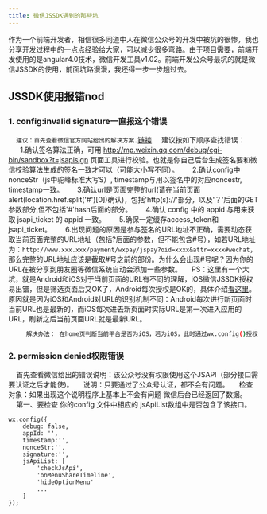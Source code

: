 ```yaml
---
title: 微信JSSDK遇到的那些坑
---
```

作为一个前端开发者，相信很多同道中人在微信公众号的开发中被坑的很惨，我也分享开发过程中的一点点经验给大家，可以减少很多弯路。由于项目需要，前端开发使用的是angular4.0技术，微信开发工具v1.02。前端开发公众号最坑的就是微信JSSDK的使用，前面坑路漫漫，我还得一步一步趟过去。

## JSSDK使用报错nod

### 1. config:invalid signature一直报这个错误
&nbsp;&nbsp;&nbsp;&nbsp;`建议：首先查看微信官方网站给出的解决方案.`[链接](http://mp.weixin.qq.com/wiki/7/aaa137b55fb2e0456bf8dd9148dd613f.html)
&nbsp;&nbsp;&nbsp;&nbsp;建议按如下顺序查找错误：
&nbsp;&nbsp;&nbsp;&nbsp;&nbsp;&nbsp;1.确认签名算法正确，可用 http://mp.weixin.qq.com/debug/cgi-bin/sandbox?t=jsapisign 页面工具进行校验。也就是你自己后台生成签名要和微信校验算法生成的签名一致才可以（可能大小写不同）。
&nbsp;&nbsp;&nbsp;&nbsp;&nbsp;&nbsp;2.确认config中nonceStr（js中驼峰标准大写S）, timestamp与用以签名中的对应noncestr, timestamp一致。
  &nbsp;&nbsp;&nbsp;&nbsp;&nbsp;&nbsp;3.确认url是页面完整的url(请在当前页面alert(location.href.split('#')[0])确认)，包括'http(s)://'部分，以及'？'后面的GET参数部分,但不包括'#'hash后面的部分。
  &nbsp;&nbsp;&nbsp;&nbsp;&nbsp;&nbsp;4.确认 config 中的 appid 与用来获取 jsapi_ticket 的 appid 一致。
  &nbsp;&nbsp;&nbsp;&nbsp;&nbsp;&nbsp;5.确保一定缓存access_token和jsapi_ticket。
&nbsp;&nbsp;&nbsp;&nbsp;&nbsp;&nbsp;6.出现问题的原因是参与签名的URL地址不正确，需要动态获取当前页面完整的URL地址（包括?后面的参数，但不能包含#号），如若URL地址为：`http://www.xxx.xxx/payment/wxpay/jspay?oid=xxxx&attr=xxxx#wechat`，那么完整的URL地址应该是截取#号之前的部份。为什么会出现#号呢？因为你的URL在被分享到朋友圈等微信系统自动会添加一些参数。
&nbsp;&nbsp;&nbsp;&nbsp;PS：这里有一个大坑，就是Android和iOS对于当前页面的URL有不同的理解，iOS微信JSSDK授权易出错，但是筛选页面后又OK了，Android每次授权是OK的，具体介绍[看这里](https://gitissue.com/issues/5ab609afefbdd46ca4725b98)。原因就是因为iOS和Android对URL的识别机制不同：Android每次进行新页面时当前URL也是最新的，而iOS每次进去新页面时实际URL是第一次进入应用的URL，刷新之后当前页面URL就是最新URL。
``` bash
     解决办法： 在home页判断当前平台是否为iOS，若为iOS，此时通过wx.config()授权，获取直接通过window.location.href链接跳转来改变当前页面URL
```

### 2. permission denied权限错误
&nbsp;&nbsp;&nbsp;&nbsp;首先查看微信给出的错误说明：该公众号没有权限使用这个JSAPI（部分接口需要认证之后才能使)。
&nbsp;&nbsp;&nbsp;&nbsp;说明：只要通过了公众号认证，都不会有问题。
&nbsp;&nbsp;&nbsp;&nbsp;检查对象：如果出现这个说明程序上基本上不会有问题 微信后台已经返回了数据。
&nbsp;&nbsp;&nbsp;&nbsp;第一、要检查 你的config 文件中相应的 jsApiList数组中是否包含了该接口。
```
wx.config({
    debug: false,
    appId: '',
	timestamp:'',
	nonceStr:'',
	signature:'',
	jsApiList: [
	    'checkJsApi',
	    'onMenuShareTimeline',
	    'hideOptionMenu'
	    ...
	]
});
```
